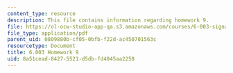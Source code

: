 ```yaml
---
content_type: resource
description: This file contains information regarding homework 9.
file: https://ol-ocw-studio-app-qa.s3.amazonaws.com/courses/6-003-signals-and-systems-fall-2011/8a51cead84275521d5dbfd4045aa2250_MIT6_003F11_hw09.pdf
file_type: application/pdf
parent_uid: 0809880b-cf05-0bfb-f22d-ac450701563c
resourcetype: Document
title: 6.003 Homework 9
uid: 8a51cead-8427-5521-d5db-fd4045aa2250
---
```

